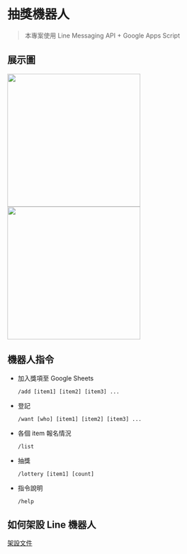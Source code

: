 # 抽獎機器人

> 本專案使用 Line Messaging API + Google Apps Script

## 展示圖

<img src="https://user-images.githubusercontent.com/13265628/148482372-f7583539-a94d-4eaf-8b90-86b8e82ff6aa.png" width="300" />

<img src="https://user-images.githubusercontent.com/13265628/148482385-e47f7be6-f56e-4178-974a-6f2055eab114.png" width="300" />

## 機器人指令

- 加入獎項至 Google Sheets

  `/add [item1] [item2] [item3] ...`
- 登記
  
  `/want [who] [item1] [item2] [item3] ...`
- 各個 item 報名情況
  
  `/list`
- 抽獎
  
  `/lottery [item1] [count]`
- 指令說明
  
  `/help`
  
## 如何架設 Line 機器人

[架設文件](INSTALL.md)
